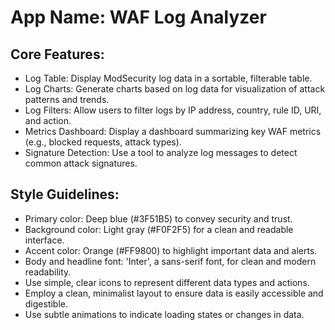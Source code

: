 # **App Name**: WAF Log Analyzer

## Core Features:

- Log Table: Display ModSecurity log data in a sortable, filterable table.
- Log Charts: Generate charts based on log data for visualization of attack patterns and trends.
- Log Filters: Allow users to filter logs by IP address, country, rule ID, URI, and action.
- Metrics Dashboard: Display a dashboard summarizing key WAF metrics (e.g., blocked requests, attack types).
- Signature Detection: Use a tool to analyze log messages to detect common attack signatures.

## Style Guidelines:

- Primary color: Deep blue (#3F51B5) to convey security and trust.
- Background color: Light gray (#F0F2F5) for a clean and readable interface.
- Accent color: Orange (#FF9800) to highlight important data and alerts.
- Body and headline font: 'Inter', a sans-serif font, for clean and modern readability.
- Use simple, clear icons to represent different data types and actions.
- Employ a clean, minimalist layout to ensure data is easily accessible and digestible.
- Use subtle animations to indicate loading states or changes in data.
